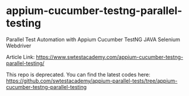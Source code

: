 # appium-cucumber-testng-parallel-testing
Parallel Test Automation with Appium Cucumber TestNG JAVA Selenium Webdriver

Article Link: https://www.swtestacademy.com/appium-cucumber-testng-parallel-testing/

This repo is deprecated. You can find the latest codes here: https://github.com/swtestacademy/appium-parallel-tests/tree/appium-cucumber-testng-parallel-testing
